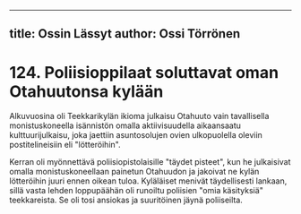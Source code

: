 
---
title: Ossin Lässyt
author: Ossi Törrönen
---

    
# 124. Poliisioppilaat soluttavat oman Otahuutonsa kylään

Alkuvuosina oli Teekkarikylän ikioma julkaisu Otahuuto vain tavallisella monistuskoneella isännistön 
omalla aktiivisuudella aikaansaatu kulttuurijulkaisu, joka jaettiin asuntosolujen ovien ulkopuolella 
oleviin postitelineisiin eli "lötteröihin".

Kerran oli myönnettävä poliisiopistolaisille "täydet pisteet", kun he julkaisivat omalla 
monistuskoneellaan painetun Otahuudon ja jakoivat ne kylän lötteröihin juuri ennen oikean tuloa. 
Kyläläiset menivät täydellisesti lankaan, sillä vasta lehden loppupäähän oli runoiltu poliisien "omia 
käsityksiä" teekkareista. Se oli tosi ansiokas ja suuritöinen jäynä poliiseilta.

